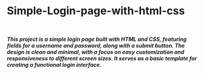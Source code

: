 <br> <br> <br> 

# Simple-Login-page-with-html-css

<br> 

***This project is a simple login page built with HTML and CSS, featuring fields for a username and password, along with a submit button. The design is clean and minimal, with a focus on easy customization and responsiveness to different screen sizes. It serves as a basic template for creating a functional login interface.***


